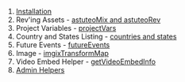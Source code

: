 1. [Installation](docs/installation.md) 
2. Rev'ing Assets - [astuteoMix and astuteoRev](docs/rev.md)
3. Project Variables - [projectVars](docs/project-vars.md)
4. Country and States Listing - [countries and states](docs/country-states.md)
5. Future Events - [futureEvents](docs/future-events.md)
6. Image - [imgixTransformMap](docs/imgix-map.md)
7. Video Embed Helper - [getVideoEmbedInfo](docs/video-embed.md)
8. [Admin Helpers](docs/admin-helpers.md)